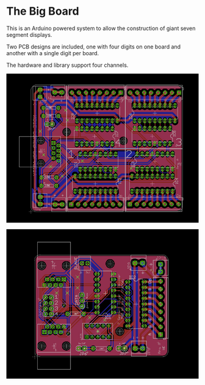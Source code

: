 # The Big Board

This is an Arduino powered system to allow the construction of giant seven segment displays.

Two PCB designs are included, one with four digits on one board and another with a single digit per board.  

The hardware and library support four channels. 

![4 channel board](https://github.com/GoWinston/BigDigits/blob/master/PCB's/Auction_Multi_RevA_Final/Multi-Render.jpeg "4 channel board")

![1 channel board](https://github.com/GoWinston/BigDigits/blob/master/PCB's/Auction_Single_RevB_Final/Single-Render.jpeg "1 channel board")
